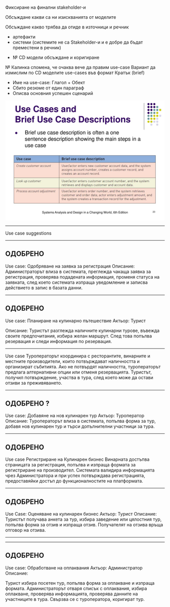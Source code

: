 Фиксиране на финални stakeholder-и

Обсъждане какви са ни изискванията от моделите

Обсъждане какво трябва да отиде в източници и речник
- артефакти
- системи (системите не са Stakeholder-и и е добре да бъдат преместени в речник)


+ № CD модели обсъждане и коригиране

№ Калинка спомена, че очаква вече да правим use-case
Вариант да измислим по CD моделите use-cases във формат 
Кратък (brief)
- Име на use-case: Глагол + Обект
- Сбито резюме от един параграф
- Описва основния успешен сценарий

![alt text](image.png)

----------------

Use case suggestions

----
## ОДОБРЕНО

Use case: Одобряване на заявка за регистрация 
Описание: 
Администраторът влиза в системата, преглежда чакаща заявка за регистрация, проверява подадената информация, променя статуса на заявката, след което системата изпраща уведомление и записва действието в запис в базата данни.

----
## ОДОБРЕНО

Use case: Планиране на кулинарно пътешествие
Актьор: Турист 

Описание: 
Туристът разглежда наличните кулинарни туровe, въвежда своите предпочитания, избира желан маршрут. След това попълва резервация и следи информация по резервация.

----
Use case
Туроператорът координира с ресторантите, винарните и местните производители, които потвърждават наличността и организират събитията. Ако не потвърдят наличността, туроператорът предлага алтернативни опции или отменя резервацията. Туристът, получил потвърждение, участва в тура, след което може да остави отзиви за преживяването.

----

## ОДОБРЕНО ?

Use case: Добавяне на нов кулинарен тур​
Актьор: Туроператор
Описание: Туроператорът влиза в системата, попълва форма за тур, добавя нов кулинарен тур и търси допълнителни участници за тура.

----

## ОДОБРЕНО

Use case Регистриране на Кулинарен бизнес
Винарната достъпва страницата за регистрация, попълва и изпраща формата за регистриране на производител. Системата валидира информацията чрез Администратора и при успех потвърждава регистрацията, предоставяйки достъп до функционалностите на платформата.

----

## ОДОБРЕНО

Use Case: Оценяване на кулинарен бизнес
Актьор: Турист
Описание:
Туристът получава анкета за тур, избира заведение или цялостния тур, попълва форма за отзив и изпраща отзив. Получателят на отзива връща отговор на отзива.

----

<!-- Use Case: Посещаване на местен производител
Туристът разглежда наличните местни производители на платформата и избира желаното място за посещение. След това прави резервация, като попълва дата и брой участници. 
Администраторът координира с местния производител, който потвърждава наличността и подготвя дегустацията или демонстрацията. Ако производителят не е наличен, 
администраторът предлага алтернативни опции или отменя резервацията. При потвърждение, транспортната агенция организира превоза на туристите, а екскурзовода(гид-а) ги 
съпровожда. След посещението туристът може да остави отзиви за преживяването. -->

----

## ОДОБРЕНО

Use case: Обработване на оплаквания
Актьор: Администратор
Описание:

Турист избира посетен тур, попълва форма за оплакване и изпраща формата. Администраторът отваря списък с оплаквания, избира оплакване, проверява информацията, проверява данните на участниците в тура. Свързва се с туроператора, коригират тур.   